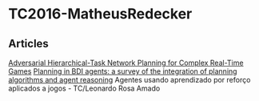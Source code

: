 # TC2016-MatheusRedecker

## Articles

[Adversarial Hierarchical-Task Network Planning for Complex Real-Time Games](http://ijcai.org/papers15/Papers/IJCAI15-236.pdf)
[Planning in BDI agents: a survey of the integration of planning algorithms and agent reasoning](http://journals.cambridge.org/download.php?file=%2FKER%2FKER30_01%2FS0269888913000337a.pdf&code=f7114d6160913887e332fec41a70bb64)
Agentes usando aprendizado por reforço aplicados a jogos - TC/Leonardo Rosa Amado
